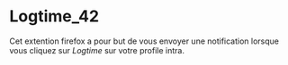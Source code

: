 # Logtime_42
Cet extention firefox a pour but de vous envoyer une notification lorsque vous cliquez sur 
*_Logtime_* sur votre profile intra.
